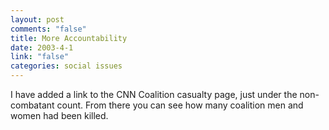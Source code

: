 ```yaml
--- 
layout: post
comments: "false"
title: More Accountability
date: 2003-4-1
link: "false"
categories: social issues
---
```

I have added a link to the CNN Coalition casualty page, just under the non-combatant count. From there you can see how many coalition men and women had been killed.
